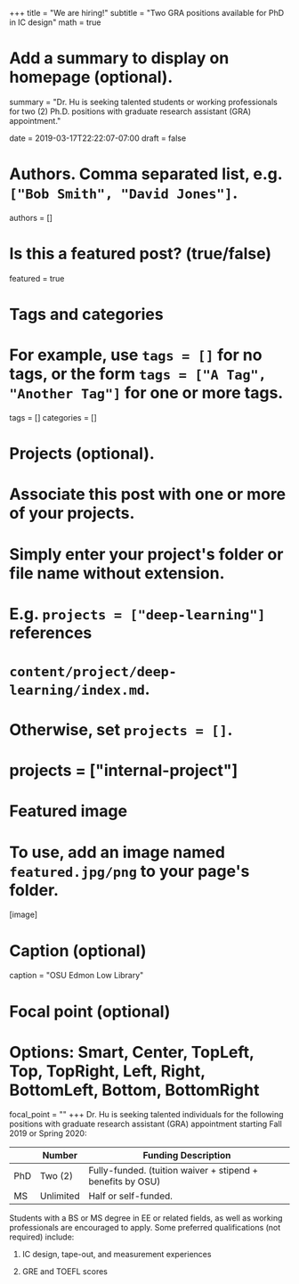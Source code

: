 +++
title = "We are hiring!"
subtitle = "Two GRA positions available for PhD in IC design"
math = true

# Add a summary to display on homepage (optional).
summary = "Dr. Hu is seeking talented students or working professionals for two (2) Ph.D. positions with graduate research assistant (GRA) appointment."

date = 2019-03-17T22:22:07-07:00
draft = false

# Authors. Comma separated list, e.g. `["Bob Smith", "David Jones"]`.
authors = []

# Is this a featured post? (true/false)
featured = true

# Tags and categories
# For example, use `tags = []` for no tags, or the form `tags = ["A Tag", "Another Tag"]` for one or more tags.
tags = []
categories = []

# Projects (optional).
#   Associate this post with one or more of your projects.
#   Simply enter your project's folder or file name without extension.
#   E.g. `projects = ["deep-learning"]` references
#   `content/project/deep-learning/index.md`.
#   Otherwise, set `projects = []`.
# projects = ["internal-project"]

# Featured image
# To use, add an image named `featured.jpg/png` to your page's folder.
[image]
  # Caption (optional)
  caption = "OSU Edmon Low Library"

  # Focal point (optional)
  # Options: Smart, Center, TopLeft, Top, TopRight, Left, Right, BottomLeft, Bottom, BottomRight
  focal_point = ""
+++
Dr. Hu is seeking talented individuals for the following positions with graduate research assistant (GRA) appointment starting Fall 2019 or Spring 2020:

|      |  Number   |       Funding Description       |
| -----| ----------| --------------------------------|
| PhD  | Two (2)   | Fully-funded. (tuition waiver + stipend + benefits by OSU)   |
| MS   | Unlimited | Half or self-funded.            |

Students with a BS or MS degree in EE or related fields, as well as working professionals are encouraged to apply. Some preferred qualifications (not required) include:

1. IC design, tape-out, and measurement experiences

2. GRE and TOEFL scores
